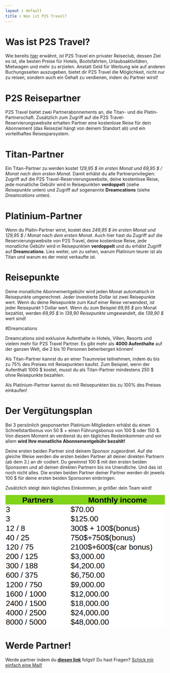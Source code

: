 ```yaml
---
layout : default
title : Was ist P2S Travel?
---
```


# Was ist P2S Travel?

Wie bereits [hier](https://jdtravelp2s.github.io/2020/01/11/welt-retten) erwähnt, ist P2S Travel ein privater Reiseclub, dessen Ziel es ist, die besten Preise für Hotels, Bootsfahrten, Urlaubsaktivitäten, Mietwagen und mehr zu erzielen. Anstatt Geld für Werbung wie auf anderen Buchungsseiten auszugeben, bietet dir P2S Travel die Möglichkeit, nicht nur zu reisen, sondern auch ein Gehalt zu verdienen, indem du Partner wirst!

# P2S Reisepartner

P2S Travel bietet zwei Partnerabonnements an, die Titan- und die Platin-Partnerschaft. Zusätzlich zum Zugriff auf die P2S Travel-Reservierungswebsite erhalten Partner eine kostenlose Reise für dein Abonnement (das Reiseziel hängt von deinem Standort ab) und ein vorteilhaftes Reisesparsystem.

# Titan-Partner

Ein Titan-Partner zu werden kostet _129,95 $ im ersten Monat und 69,95 $ / Monat nach dem ersten Monat_. Damit erhälst du alle Partnerprivilegien: Zugriff auf die P2S Travel-Reservierungswebsite, deine kostenlose Reise, jede monatliche Gebühr wird in Reisepunkten **verdoppelt** (siehe _Reisepunkte_ unten) und Zugriff auf sogenannte **Dreamcations** (siehe _Dreamcations_ unten).

# Platinium-Partner

Wenn du Platin-Partner wirst, kostet dies _249,95 $ im ersten Monat und 129,95 $ / Monat nach dem ersten Monat_. Auch hier hast du Zugriff auf die Reservierungswebsite von P2S Travel, deine kostenlose Reise, jede monatliche Gebühr wird in Reisepunkten **verdoppelt** und du erhälst Zugriff auf **Dreamcations**. Lies weiter, um zu sehen, warum Platinium teurer ist als Titan und warum es der meist verkaufte ist.

# Reisepunkte

Deine monatliche Abonnementgebühr wird jeden Monat automatisch in Reisepunkte umgerechnet. Jeder investierte Dollar ist zwei Reisepunkte wert. Wenn du deine Reisepunkte zum Kauf einer Reise verwendest, ist jeder Reisepunkt 1 Dollar wert. Wenn du zum Beispiel _69,95 $_ pro Monat bezahlst, werden _69,95 $_ in _139,90 Reisepunkte_ umgewandelt, die _139,90 $_ wert sind!

#Dreamcations

Dreamcations sind exklusive Aufenthalte in Hotels, Villen, Resorts und vielem mehr für P2S Travel Partner. Es gibt mehr als **4000 Aufenthalte** auf der ganzen Welt, die 2 bis 10 Personen beherbergen können!

Als Titan-Partner kannst du an einer Traumreise teilnehmen, indem du bis zu 75% des Preises mit Reisepunkten kaufst. Zum Beispiel, wenn der Aufenthalt 1000 $ kostet, musst du als Titan-Partner mindestens 250 $ ohne Reisepunkte bezahlen.

Als Platinium-Partner kannst du mit Reisepunkten bis zu 100% des Preises einkaufen!

# Der Vergütungsplan

Bei 3 persönlich gesponserten Platinium-Mitgliedern erhälst du einen Schnellstartbonus von 50 $ + einen Führungsbonus von 100 $ oder 150 $. Von diesem Moment an verdienst du ein tägliches Resteinkommen und vor allem **wird Ihre monatliche Abonnementgebühr bezahlt!**

Deine ersten beiden Partner sind deinem Sponsor zugeordnet. Auf die gleiche Weise werden die ersten beiden Partner all deiner direkten Partnern (ab dem 3.) an dir codiert. Du gewinnst 100 $ mit den ersten beiden Sponsoren und all deinen direkten Partnern bis ins Unendliche. Und das ist noch nicht alles. Die ersten beiden Partner deiner Partner werden dir jeweils 100 $ für deine ersten beiden Sponsoren einbringen.

Zusätzlich steigt dein tägliches Einkommen, je größer dein Team wird!

<img class="d-block w-100 img-fluid" src="/assets/remuneration.png" alt="p2s travel remuneration plan">

# Werde Partner!

Werde partner indem du **[diesen link](https://p2stravel.com/join/jdtravelp2s)** folgst!
Du hast Fragen? <a href="mailto:jeandavidtravel@gmail.com">Schick mir einfach eine Mail!</a>

